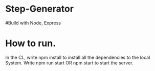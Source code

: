 # Step-Generator

#Build with 
Node, Express

# How to run.

In the CL, write npm install to install all the dependencies to the local System.
Write npm run start OR npm start to start the server.
